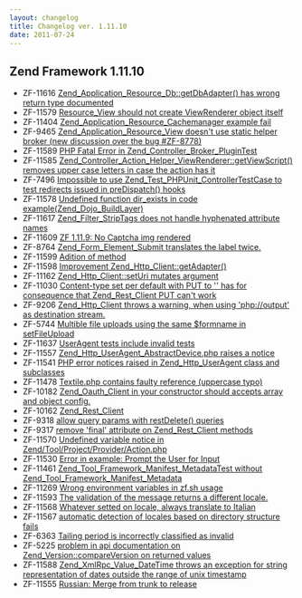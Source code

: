 ```yaml
---
layout: changelog
title: Changelog ver. 1.11.10
date: 2011-07-24
---
```


## Zend Framework 1.11.10

- ZF-11616	[Zend_Application_Resource_Db::getDbAdapter() has wrong return type documented](/issue/browse/ZF-11616)
- ZF-11579	[Resource_View should not create ViewRenderer object itself](/issue/browse/ZF-11579)
- ZF-11404	[Zend_Application_Resource_Cachemanager example fail](/issue/browse/ZF-11404)
- ZF-9465	[Zend_Application_Resource_View doesn't use static helper broker (new discussion over the bug #ZF-8778)](/issue/browse/ZF-9465)
- ZF-11589	[PHP Fatal Error in Zend_Controller_Broker_PluginTest](/issue/browse/ZF-11589)
- ZF-11585	[Zend_Controller_Action_Helper_ViewRenderer::getViewScript() removes upper case letters in case the action has it](/issue/browse/ZF-11585)
- ZF-7496	[Impossible to use Zend_Test_PHPUnit_ControllerTestCase to test redirects issued in preDispatch() hooks](/issue/browse/ZF-7496)
- ZF-11578	[Undefined function dir_exists in code example(Zend_Dojo_BuildLayer)](/issue/browse/ZF-11578)
- ZF-11617	[Zend_Filter_StripTags does not handle hyphenated attribute names](/issue/browse/ZF-11617)
- ZF-11609	[ZF 1.11.9: No Captcha img rendered](/issue/browse/ZF-11609)
- ZF-8764	[Zend_Form_Element_Submit translates the label twice.](/issue/browse/ZF-8764)
- ZF-11599	[Adition of method](/issue/browse/ZF-11599)
- ZF-11598	[Improvement Zend_Http_Client::getAdapter()](/issue/browse/ZF-11598)
- ZF-11162	[Zend_Http_Client::setUri mutates argument](/issue/browse/ZF-11162)
- ZF-11030	[Content-type set per default with PUT to '' has for consequence that Zend_Rest_Client PUT can't work](/issue/browse/ZF-11030)
- ZF-9206	[Zend_Http_Client throws a warning, when using 'php://output' as destination stream.](/issue/browse/ZF-9206)
- ZF-5744	[Multible file uploads using the same $formname in setFileUpload](/issue/browse/ZF-5744)
- ZF-11637	[UserAgent tests include invalid tests](/issue/browse/ZF-11637)
- ZF-11557	[Zend_Http_UserAgent_AbstractDevice.php raises a notice](/issue/browse/ZF-11557)
- ZF-11541	[PHP error notices raised in Zend_Http_UserAgent class and subclasses](/issue/browse/ZF-11541)
- ZF-11478	[Textile.php contains faulty reference (uppercase typo)](/issue/browse/ZF-11478)
- ZF-10182	[Zend_Oauth_Client in your constructor should accepts array and object config.](/issue/browse/ZF-10182)
- ZF-10162	[Zend_Rest_Client](/issue/browse/ZF-10162)
- ZF-9318	[allow query params with restDelete() queries](/issue/browse/ZF-9318)
- ZF-9317	[remove 'final' attribute on Zend_Rest_Client methods](/issue/browse/ZF-9317)
- ZF-11570	[Undefined variable notice in Zend/Tool/Project/Provider/Action.php](/issue/browse/ZF-11570)
- ZF-11530	[Error in example: Prompt the User for Input](/issue/browse/ZF-11530)
- ZF-11461	[Zend_Tool_Framework_Manifest_MetadataTest without Zend_Tool_Framework_Manifest_Metadata](/issue/browse/ZF-11461)
- ZF-11269	[Wrong environment variables in zf.sh usage](/issue/browse/ZF-11269)
- ZF-11593	[The validation of the message returns a different locale.](/issue/browse/ZF-11593)
- ZF-11568	[Whatever setted on locale, always translate to Italian](/issue/browse/ZF-11568)
- ZF-11567	[automatic detection of locales based on directory structure fails](/issue/browse/ZF-11567)
- ZF-6363	[Tailing period is incorrectly classified as invalid](/issue/browse/ZF-6363)
- ZF-5225	[problem in api documentation on Zend_Version::compareVersion on returned values](/issue/browse/ZF-5225)
- ZF-11588	[Zend_XmlRpc_Value_DateTime throws an exception for string representation of dates outside the range of unix timestamp](/issue/browse/ZF-11588)
- ZF-11555	[Russian: Merge from trunk to release](/issue/browse/ZF-11555)
